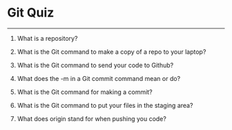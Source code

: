 # Git Quiz



---

1. What is a repository?

<!-- a repository is a central location where code and other digital assets are stored and managed using the Git version control system -->

2. What is the Git command to make a copy of a repo to your laptop?

<!-- git clone  -->

3. What is the Git command to send your code to Github?

<!--git push origin main -->

4. What does the -m in a Git commit command mean or do?

<!-- is used to add a commit message to your changes, which helps to document and communicate the changes you have made to the code. -->

5. What is the Git command for making a commit?

<!-- git commit -m "new content" -->

6. What is the Git command to put your files in the staging area?

<!-- The Git command to put your files in the staging area is git add. -->

7. What does origin stand for when pushing you code?

<!-- origin is a shorthand name for the remote repository where you want to push your changes. When you clone a repository, Git automatically creates a remote called origin that points to the repository you cloned from.-->
